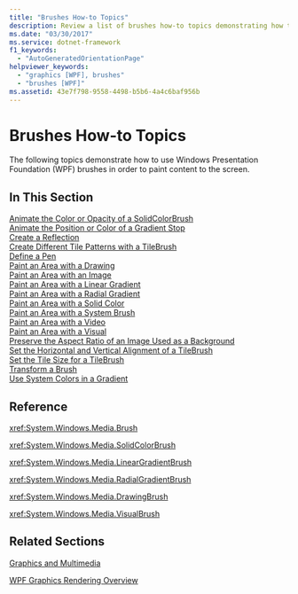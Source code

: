 ```yaml
---
title: "Brushes How-to Topics"
description: Review a list of brushes how-to topics demonstrating how to use Windows Presentation Foundation (WPF) brushes to paint content.
ms.date: "03/30/2017"
ms.service: dotnet-framework
f1_keywords: 
  - "AutoGeneratedOrientationPage"
helpviewer_keywords: 
  - "graphics [WPF], brushes"
  - "brushes [WPF]"
ms.assetid: 43e7f798-9558-4498-b5b6-4a4c6baf956b
---
```

# Brushes How-to Topics

The following topics demonstrate how to use Windows Presentation Foundation (WPF) brushes in order to paint content to the screen.  
  
## In This Section  

[Animate the Color or Opacity of a SolidColorBrush](how-to-animate-the-color-or-opacity-of-a-solidcolorbrush.md)  
[Animate the Position or Color of a Gradient Stop](how-to-animate-the-position-or-color-of-a-gradient-stop.md)  
[Create a Reflection](how-to-create-a-reflection.md)  
[Create Different Tile Patterns with a TileBrush](how-to-create-different-tile-patterns-with-a-tilebrush.md)  
[Define a Pen](how-to-define-a-pen.md)  
[Paint an Area with a Drawing](how-to-paint-an-area-with-a-drawing.md)  
[Paint an Area with an Image](how-to-paint-an-area-with-an-image.md)  
[Paint an Area with a Linear Gradient](how-to-paint-an-area-with-a-linear-gradient.md)  
[Paint an Area with a Radial Gradient](how-to-paint-an-area-with-a-radial-gradient.md)  
[Paint an Area with a Solid Color](how-to-paint-an-area-with-a-solid-color.md)  
[Paint an Area with a System Brush](how-to-paint-an-area-with-a-system-brush.md)  
[Paint an Area with a Video](how-to-paint-an-area-with-a-video.md)  
[Paint an Area with a Visual](how-to-paint-an-area-with-a-visual.md)  
[Preserve the Aspect Ratio of an Image Used as a Background](how-to-preserve-the-aspect-ratio-of-an-image-used-as-a-background.md)  
[Set the Horizontal and Vertical Alignment of a TileBrush](how-to-set-the-horizontal-and-vertical-alignment-of-a-tilebrush.md)  
[Set the Tile Size for a TileBrush](how-to-set-the-tile-size-for-a-tilebrush.md)  
[Transform a Brush](how-to-transform-a-brush.md)  
[Use System Colors in a Gradient](how-to-use-system-colors-in-a-gradient.md)  
  
## Reference  

<xref:System.Windows.Media.Brush>  
  
<xref:System.Windows.Media.SolidColorBrush>  
  
<xref:System.Windows.Media.LinearGradientBrush>  
  
<xref:System.Windows.Media.RadialGradientBrush>  
  
<xref:System.Windows.Media.DrawingBrush>  
  
<xref:System.Windows.Media.VisualBrush>  
  
## Related Sections  

[Graphics and Multimedia](index.md)  
  
[WPF Graphics Rendering Overview](wpf-graphics-rendering-overview.md)
